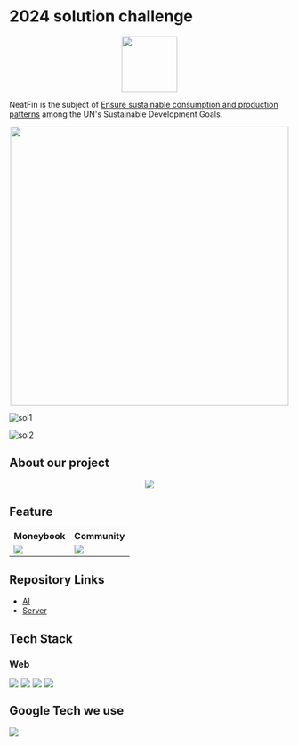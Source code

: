 # 2024 solution challenge

<div align="center">
  <div style = "display:flex;justify-content:center;gap:10px;align-items:center">
  <img src = "https://avatars.githubusercontent.com/u/155896979?s=200&v=4" style = "width:100px" >
   
  </div>
  <div style = "display:flex;font-size:15px;justify-content:flex-start">
 
  </div>
 
</div>

 NeatFin is the subject of [Ensure sustainable consumption and production patterns](https://sdgs.un.org/goals/goal12) among the UN's Sustainable Development Goals.

<div align = "center" >
    <img src = "https://developers.google.com/static/community/images/gdsc-solution-challenge/goal-12_480.png" style="width:500px"/>   
</div>


![sol1](https://github.com/Neat-Fin/NeatFin_front/assets/96950198/1f081317-f413-49af-b21f-f2873ced7256)

![sol2](https://github.com/Neat-Fin/NeatFin_front/assets/96950198/b399a90d-4a30-4b24-9f93-dbe9e9976e7c)


 ## About our project
<div align="center">
 
<a href = "https://www.youtube.com/watch?v=ebX1k5tzI8U">[![](http://img.youtube.com/vi/ebX1k5tzI8U/0.jpg)](https://www.youtube.com/watch?v=ebX1k5tzI8U)
</a>

</div>

## Feature
  <table>
    <tr>
      <td align="center"><b>Moneybook</b></td>
      <td align="center"><b>Community</b></td>
    </tr>
    <tr>
      <td><img src="https://github.com/Neat-Fin/NeatFin_front/assets/96950198/aee2cb65-9da3-4349-80d0-2ce86ab3e1e5"/></td>
      <td><img src="https://github.com/Neat-Fin/NeatFin_front/assets/96950198/ebb48726-cec1-4385-a928-9856685992f0"/></td>
    </tr>
  </table>

## Repository Links

* [AI](https://github.com/SangMin4973/ocr)
* [Server](https://github.com/kons2003/GTeam_Server)

 ## Tech Stack
 <h3>Web</h3>
<div style = "display:flex;gap:5px;">
 
  <img src="https://img.shields.io/badge/typescript-007ACC.svg?style=for-the-badge&logo=typescript&logoColor=white" /> 
  <img src="https://img.shields.io/badge/react-61DAFB.svg?style=for-the-badge&logo=react&logoColor=white"> 
  <img src="https://img.shields.io/badge/GitHub Actions-2088FF?style=for-the-badge&logo=GitHub Actions&logoColor=white">
  <img src="https://img.shields.io/badge/git-F05032.svg?style=for-the-badge&logo=git&logoColor=white" />

   
</div>

## Google Tech we use
  <div style = "display:flex;gap:5px;">
    <img src="https://img.shields.io/badge/Google Cloud-4285F4?style=for-the-badge&logo=Google Cloud&logoColor=white">
     
  </div>


